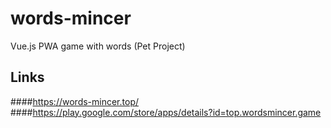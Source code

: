 # words-mincer
Vue.js PWA game with words (Pet Project)
## Links
####https://words-mincer.top/
####https://play.google.com/store/apps/details?id=top.wordsmincer.game